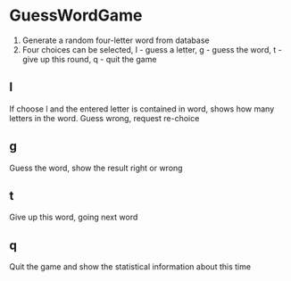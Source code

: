 # GuessWordGame
1. Generate a random four-letter word from database
2. Four choices can be selected, l - guess a letter, g - guess the word, t - give up this round, q - quit the game
## l
If choose l and the entered letter is contained in word, shows how many letters in the word. Guess wrong, request re-choice
## g
Guess the word, show the result right or wrong
## t
Give up this word, going next word
## q
Quit the game and show the statistical information about this time

